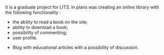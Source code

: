 It is a graduate project for LITS. In plans was creating an online library with the following functionality :
- the ability to read a book on the site;
- ability to download a book;
- possibility of commenting;
- user profile.

+ Blog with educational articles with a possibility of discussion.
